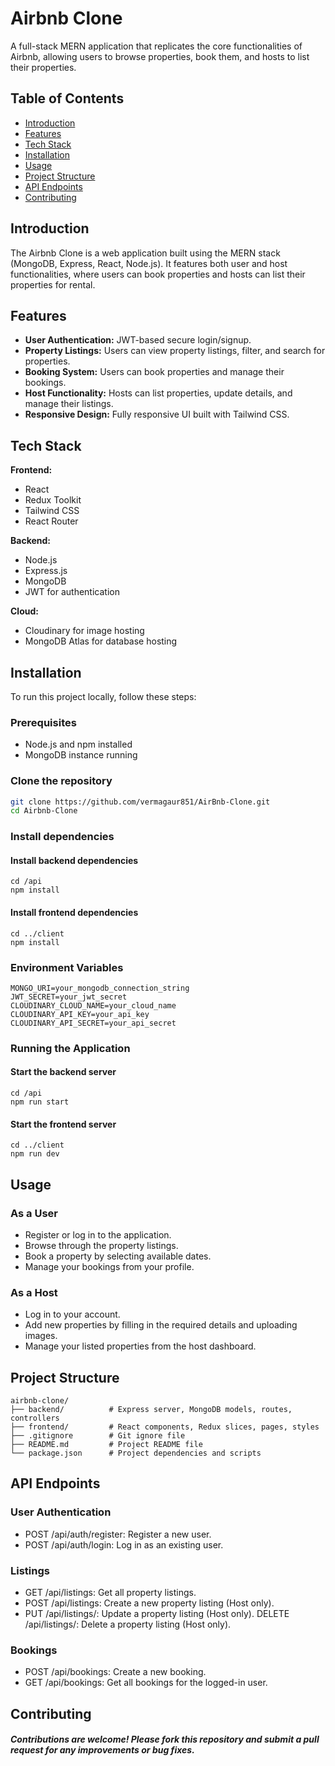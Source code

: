 # Airbnb Clone

A full-stack MERN application that replicates the core functionalities of Airbnb, allowing users to browse properties, book them, and hosts to list their properties.

## Table of Contents

- [Introduction](#introduction)
- [Features](#features)
- [Tech Stack](#tech-stack)
- [Installation](#installation)
- [Usage](#usage)
- [Project Structure](#project-structure)
- [API Endpoints](#api-endpoints)
- [Contributing](#contributing)

## Introduction

The Airbnb Clone is a web application built using the MERN stack (MongoDB, Express, React, Node.js). It features both user and host functionalities, where users can book properties and hosts can list their properties for rental.

## Features

- <strong>User Authentication:</strong> JWT-based secure login/signup.
- <strong>Property Listings:</strong> Users can view property listings, filter, and search for properties.
- <strong>Booking System:</strong> Users can book properties and manage their bookings.
- <strong>Host Functionality:</strong> Hosts can list properties, update details, and manage their listings.
- <strong>Responsive Design:</strong> Fully responsive UI built with Tailwind CSS.

## Tech Stack

**Frontend:**

- React
- Redux Toolkit
- Tailwind CSS
- React Router

**Backend:**

- Node.js
- Express.js
- MongoDB
- JWT for authentication

**Cloud:**

- Cloudinary for image hosting
- MongoDB Atlas for database hosting

## Installation

To run this project locally, follow these steps:

### Prerequisites

- Node.js and npm installed
- MongoDB instance running

### Clone the repository
```bash
git clone https://github.com/vermagaur851/AirBnb-Clone.git
cd Airbnb-Clone
```
### Install dependencies
#### Install backend dependencies
```
cd /api
npm install
```
#### Install frontend dependencies
```
cd ../client
npm install
```
### Environment Variables
```
MONGO_URI=your_mongodb_connection_string
JWT_SECRET=your_jwt_secret
CLOUDINARY_CLOUD_NAME=your_cloud_name
CLOUDINARY_API_KEY=your_api_key
CLOUDINARY_API_SECRET=your_api_secret
```
### Running the Application
#### Start the backend server
```
cd /api
npm run start
```
#### Start the frontend server
```
cd ../client
npm run dev
```
## Usage
### As a User
- Register or log in to the application.
- Browse through the property listings.
- Book a property by selecting available dates.
- Manage your bookings from your profile.
### As a Host
- Log in to your account.
- Add new properties by filling in the required details and uploading images.
- Manage your listed properties from the host dashboard.
## Project Structure
```
airbnb-clone/
├── backend/          # Express server, MongoDB models, routes, controllers
├── frontend/         # React components, Redux slices, pages, styles
├── .gitignore        # Git ignore file
├── README.md         # Project README file
└── package.json      # Project dependencies and scripts
```
## API Endpoints
### User Authentication
- POST /api/auth/register: Register a new user.
- POST /api/auth/login: Log in as an existing user.
### Listings
- GET /api/listings: Get all property listings.
- POST /api/listings: Create a new property listing (Host only).
- PUT /api/listings/: Update a property listing (Host only).
DELETE /api/listings/: Delete a property listing (Host only).
### Bookings
- POST /api/bookings: Create a new booking.
- GET /api/bookings: Get all bookings for the logged-in user.
## Contributing
##### Contributions are welcome! Please fork this repository and submit a pull request for any improvements or bug fixes.
